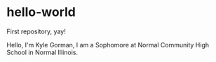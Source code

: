 # hello-world

First repository, yay!

Hello, I'm Kyle Gorman, I am a Sophomore at Normal Community High School in Normal Illinois.
